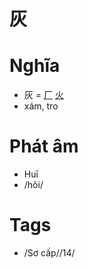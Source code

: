 # 灰

# Nghĩa
* 灰 = [厂](厂.md) [火](火.md)
* xám, tro

# Phát âm
* Huī
* /hôi/

# Tags
* /Sơ cấp//14/

<script>window.HANZI_FIELD='灰';</script>
